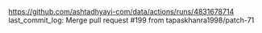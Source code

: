 https://github.com/ashtadhyayi-com/data/actions/runs/4831678714
last_commit_log: Merge pull request #199 from tapaskhanra1998/patch-71